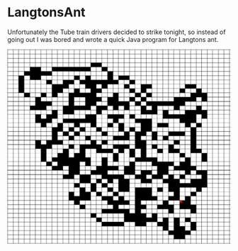 # LangtonsAnt
Unfortunately the Tube train drivers decided to strike tonight, so instead of going out I was bored and wrote a quick Java program for Langtons ant.

![Alt text](image/img.png?raw=true "Langton's Ant")
